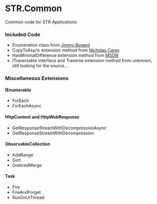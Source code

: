 # STR.Common
Common code for STR Applications

### Included Code
* Enumeration class from [Jimmy Bogard](https://lostechies.com/jimmybogard/2008/08/12/enumeration-classes/)
* CopyToAsync extension method from [Nicholas Carey](https://stackoverflow.com/questions/1540658/net-asynchronous-stream-read-write/4139427#4139427)
* HasMinimalDifference extension method from [MSDN](https://docs.microsoft.com/en-us/dotnet/api/system.double.equals)
* ITraversable interface and Traverse extension method from unknown, still looking for the source...

### Miscellaneous Extensions
#### IEnumerable
* ForEach
* ForEachAsync

#### HttpContent and HttpWebResponse
* GetResponseStreamWithDecompressionAsync
* GetResponseStreamWithDecompression

#### ObservableCollection
* AddRange
* Sort
* OrderedMerge

#### Task
* Fire
* FireAndForget
* RunOnUiThread
